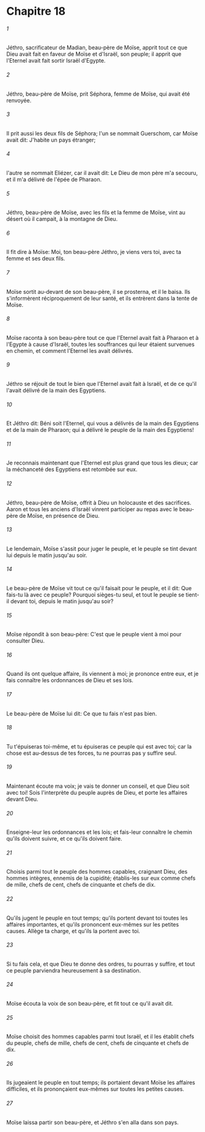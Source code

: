 # Chapitre 18

###### 1
Jéthro, sacrificateur de Madian, beau-père de Moïse, apprit tout ce que Dieu avait fait en faveur de Moïse et d'Israël, son peuple; il apprit que l'Eternel avait fait sortir Israël d'Egypte.
###### 2
Jéthro, beau-père de Moïse, prit Séphora, femme de Moïse, qui avait été renvoyée.
###### 3
Il prit aussi les deux fils de Séphora; l'un se nommait Guerschom, car Moïse avait dit: J'habite un pays étranger;
###### 4
l'autre se nommait Eliézer, car il avait dit: Le Dieu de mon père m'a secouru, et il m'a délivré de l'épée de Pharaon.
###### 5
Jéthro, beau-père de Moïse, avec les fils et la femme de Moïse, vint au désert où il campait, à la montagne de Dieu.
###### 6
Il fit dire à Moïse: Moi, ton beau-père Jéthro, je viens vers toi, avec ta femme et ses deux fils.
###### 7
Moïse sortit au-devant de son beau-père, il se prosterna, et il le baisa. Ils s'informèrent réciproquement de leur santé, et ils entrèrent dans la tente de Moïse.
###### 8
Moïse raconta à son beau-père tout ce que l'Eternel avait fait à Pharaon et à l'Egypte à cause d'Israël, toutes les souffrances qui leur étaient survenues en chemin, et comment l'Eternel les avait délivrés.
###### 9
Jéthro se réjouit de tout le bien que l'Eternel avait fait à Israël, et de ce qu'il l'avait délivré de la main des Egyptiens.
###### 10
Et Jéthro dit: Béni soit l'Eternel, qui vous a délivrés de la main des Egyptiens et de la main de Pharaon; qui a délivré le peuple de la main des Egyptiens!
###### 11
Je reconnais maintenant que l'Eternel est plus grand que tous les dieux; car la méchanceté des Egyptiens est retombée sur eux.
###### 12
Jéthro, beau-père de Moïse, offrit à Dieu un holocauste et des sacrifices. Aaron et tous les anciens d'Israël vinrent participer au repas avec le beau-père de Moïse, en présence de Dieu.
###### 13
Le lendemain, Moïse s'assit pour juger le peuple, et le peuple se tint devant lui depuis le matin jusqu'au soir.
###### 14
Le beau-père de Moïse vit tout ce qu'il faisait pour le peuple, et il dit: Que fais-tu là avec ce peuple? Pourquoi sièges-tu seul, et tout le peuple se tient-il devant toi, depuis le matin jusqu'au soir?
###### 15
Moïse répondit à son beau-père: C'est que le peuple vient à moi pour consulter Dieu.
###### 16
Quand ils ont quelque affaire, ils viennent à moi; je prononce entre eux, et je fais connaître les ordonnances de Dieu et ses lois.
###### 17
Le beau-père de Moïse lui dit: Ce que tu fais n'est pas bien.
###### 18
Tu t'épuiseras toi-même, et tu épuiseras ce peuple qui est avec toi; car la chose est au-dessus de tes forces, tu ne pourras pas y suffire seul.
###### 19
Maintenant écoute ma voix; je vais te donner un conseil, et que Dieu soit avec toi! Sois l'interprète du peuple auprès de Dieu, et porte les affaires devant Dieu.
###### 20
Enseigne-leur les ordonnances et les lois; et fais-leur connaître le chemin qu'ils doivent suivre, et ce qu'ils doivent faire.
###### 21
Choisis parmi tout le peuple des hommes capables, craignant Dieu, des hommes intègres, ennemis de la cupidité; établis-les sur eux comme chefs de mille, chefs de cent, chefs de cinquante et chefs de dix.
###### 22
Qu'ils jugent le peuple en tout temps; qu'ils portent devant toi toutes les affaires importantes, et qu'ils prononcent eux-mêmes sur les petites causes. Allège ta charge, et qu'ils la portent avec toi.
###### 23
Si tu fais cela, et que Dieu te donne des ordres, tu pourras y suffire, et tout ce peuple parviendra heureusement à sa destination.
###### 24
Moïse écouta la voix de son beau-père, et fit tout ce qu'il avait dit.
###### 25
Moïse choisit des hommes capables parmi tout Israël, et il les établit chefs du peuple, chefs de mille, chefs de cent, chefs de cinquante et chefs de dix.
###### 26
Ils jugeaient le peuple en tout temps; ils portaient devant Moïse les affaires difficiles, et ils prononçaient eux-mêmes sur toutes les petites causes.
###### 27
Moïse laissa partir son beau-père, et Jéthro s'en alla dans son pays.

